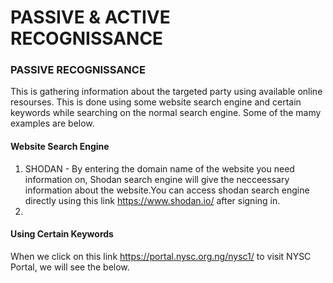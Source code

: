 # PASSIVE & ACTIVE RECOGNISSANCE

### PASSIVE RECOGNISSANCE

This is gathering information about the targeted party using available online resourses. This is done using some website search engine and certain keywords while searching on the normal search engine. Some of the mamy examples are below.

#### Website Search Engine
1. SHODAN - By entering the domain name of the website you need information on, Shodan search engine will give the necceessary information about the website.You can access shodan search engine directly using this link https://www.shodan.io/ after signing in.
2. 


#### Using Certain Keywords

When we click on this link https://portal.nysc.org.ng/nysc1/ to visit NYSC Portal, we will see the below.
